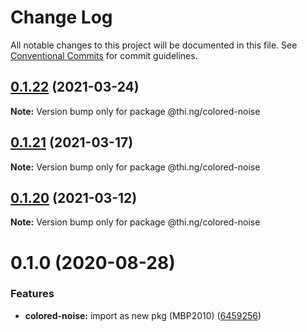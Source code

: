 # Change Log

All notable changes to this project will be documented in this file.
See [Conventional Commits](https://conventionalcommits.org) for commit guidelines.

## [0.1.22](https://github.com/thi-ng/umbrella/compare/@thi.ng/colored-noise@0.1.21...@thi.ng/colored-noise@0.1.22) (2021-03-24)

**Note:** Version bump only for package @thi.ng/colored-noise





## [0.1.21](https://github.com/thi-ng/umbrella/compare/@thi.ng/colored-noise@0.1.20...@thi.ng/colored-noise@0.1.21) (2021-03-17)

**Note:** Version bump only for package @thi.ng/colored-noise





## [0.1.20](https://github.com/thi-ng/umbrella/compare/@thi.ng/colored-noise@0.1.19...@thi.ng/colored-noise@0.1.20) (2021-03-12)

**Note:** Version bump only for package @thi.ng/colored-noise





# 0.1.0 (2020-08-28)


### Features

* **colored-noise:** import as new pkg (MBP2010) ([6459256](https://github.com/thi-ng/umbrella/commit/64592562ee4e4374011edc596e28f41b94218b44))

